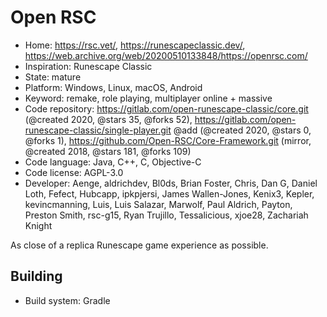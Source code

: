 # Open RSC

- Home: https://rsc.vet/, https://runescapeclassic.dev/, https://web.archive.org/web/20200510133848/https://openrsc.com/
- Inspiration: Runescape Classic
- State: mature
- Platform: Windows, Linux, macOS, Android
- Keyword: remake, role playing, multiplayer online + massive
- Code repository: https://gitlab.com/open-runescape-classic/core.git (@created 2020, @stars 35, @forks 52), https://gitlab.com/open-runescape-classic/single-player.git @add (@created 2020, @stars 0, @forks 1), https://github.com/Open-RSC/Core-Framework.git (mirror, @created 2018, @stars 181, @forks 109)
- Code language: Java, C++, C, Objective-C
- Code license: AGPL-3.0
- Developer: Aenge, aldrichdev, Bl0ds, Brian Foster, Chris, Dan G, Daniel Loth, Fefect, Hubcapp, ipkpjersi, James Wallen-Jones, Kenix3, Kepler, kevincmanning, Luis, Luis Salazar, Marwolf, Paul Aldrich, Payton, Preston Smith, rsc-g15, Ryan Trujillo, Tessalicious, xjoe28, Zachariah Knight

As close of a replica Runescape game experience as possible.

## Building

- Build system: Gradle
